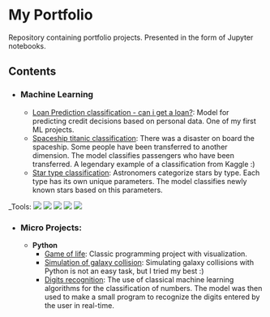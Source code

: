 # My Portfolio
Repository containing portfolio projects. Presented in the form of Jupyter notebooks.

## Contents

- ### Machine Learning

	- [Loan Prediction classification - can i get a loan?](https://github.com/Chemafiz/portfolio/blob/main/loan_prediction.ipynb): Model for predicting credit decisions based on personal data. One of my first ML projects.  
	- [Spaceship titanic classification](https://github.com/Chemafiz/portfolio/blob/main/spaceship_titanic.ipynb): There was a disaster on board the spaceship. Some people have been transferred to another dimension. The model classifies passengers who have been transferred. A legendary example of a classification from Kaggle :) 
	- [Star type classification](https://github.com/Chemafiz/portfolio/blob/main/star_classification.ipynb): Astronomers categorize stars by type. Each type has its own unique parameters. The model classifies newly known stars based on this parameters. 

_Tools:
	<img src="https://img.shields.io/badge/-scikitlearn-1b2638?style=flat-square&logo=scikitlearn&logoColor=orange"/>
	<img src="https://img.shields.io/badge/-pandas-1b2638?style=flat-square&logo=pandas&logoColor=orange"/>
	<img src="https://img.shields.io/badge/-numpy-1b2638?style=flat-square&logo=numpy&logoColor=orange"/>
	<img src="https://img.shields.io/badge/-matplotlib-1b2638?style=flat-square&logo=matplotlib&logoColor=orange"/>
	<img src="https://img.shields.io/badge/-numpy-1b2638?style=flat-square&logo=numpy&logoColor=orange"/>

- ### Micro Projects: 

	- __Python__
		- [Game of life](https://github.com/Chemafiz/portfolio/tree/main/game%20of%20life): Classic programming project with visualization.  
		- [Simulation of galaxy collision](https://github.com/Chemafiz/portfolio/tree/main/galaxy%20collision%20simulation): Simulating galaxy collisions with Python is not an easy task, but I tried my best :)
		- [Digits recognition](https://github.com/Chemafiz/portfolio/tree/main/digits%20recognition): The use of classical machine learning algorithms for the classification of numbers. The model was then used to make a small program to recognize the digits entered by the user in real-time.
